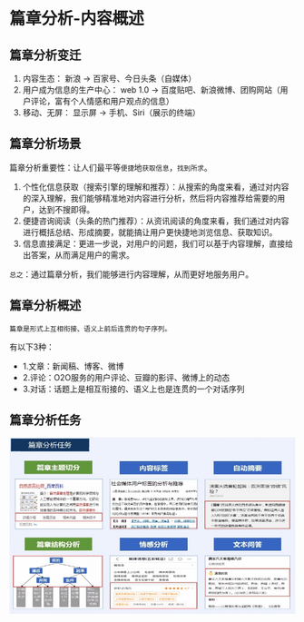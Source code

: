 # 篇章分析-内容概述

## 篇章分析变迁

1. 内容生态： 新浪 -> 百家号、今日头条（自媒体）
2. 用户成为信息的生产中心： web 1.0 -> 百度贴吧、新浪微博、团购网站（用户评论，富有个人情感和用户观点的信息）
3. 移动、无屏： 显示屏 -> 手机、Siri（展示的终端）

## 篇章分析场景

篇章分析重要性：让人们最平等`便捷`地`获取信息`，`找到所求`。

1. 个性化信息获取（搜索引擎的理解和推荐）：从搜索的角度来看，通过对内容的深入理解，我们能够精准地对内容进行分析，然后将内容推荐给需要的用户，达到不搜即得。
2. 便捷咨询阅读（头条的热门推荐）：从资讯阅读的角度来看，我们通过对内容进行概括总结、形成摘要，就能搞让用户更快捷地浏览信息、获取知识。
3. 信息直接满足：更进一步说，对用户的问题，我们可以基于内容理解，直接给出答案，从而满足用户的需求。

`总之`：通过篇章分析，我们能够进行内容理解，从而更好地服务用户。

## 篇章分析概述

`篇章是形式上互相衔接、语义上前后连贯的句子序列。`

有以下3种：
* 1.文章：新闻稿、博客、微博
* 2.评论：O2O服务的用户评论、豆瓣的影评、微博上的动态
* 3.对话：话题上是相互衔接的、语义上也是连贯的一个对话序列

## 篇章分析任务

![](/img/nlp/3.1.篇章分析-内容标签/篇章分析任务.jpg)
